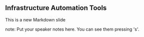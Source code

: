##  Infrastructure Automation Tools

This is a new Markdown slide

note:
    Put your speaker notes here.
    You can see them pressing 's'.
